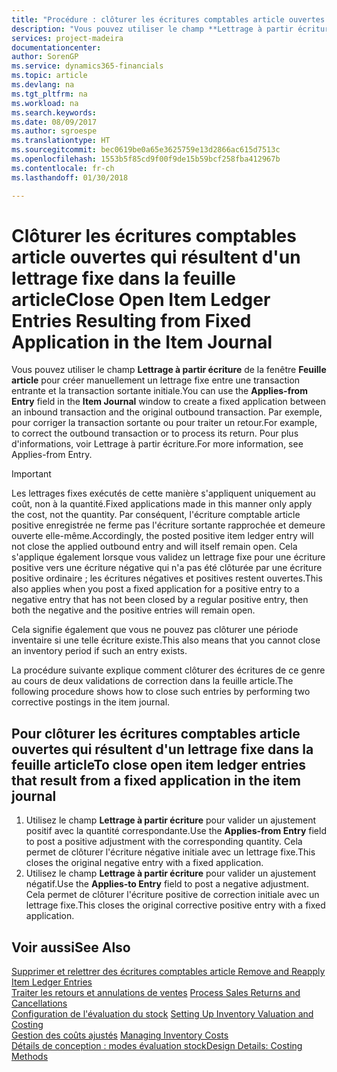 ```yaml
---
title: "Procédure : clôturer les écritures comptables article ouvertes qui résultent d'un lettrage fixe dans la feuille article | Microsoft Docs"
description: "Vous pouvez utiliser le champ **Lettrage à partir écriture** de la fenêtre **Feuille article** pour créer manuellement un lettrage fixe entre une transaction entrante et la transaction sortante initiale. Par exemple, pour corriger la transaction sortante ou pour traiter un retour."
services: project-madeira
documentationcenter: 
author: SorenGP
ms.service: dynamics365-financials
ms.topic: article
ms.devlang: na
ms.tgt_pltfrm: na
ms.workload: na
ms.search.keywords: 
ms.date: 08/09/2017
ms.author: sgroespe
ms.translationtype: HT
ms.sourcegitcommit: bec0619be0a65e3625759e13d2866ac615d7513c
ms.openlocfilehash: 1553b5f85cd9f00f9de15b59bcf258fba412967b
ms.contentlocale: fr-ch
ms.lasthandoff: 01/30/2018

---
```

# <a name="close-open-item-ledger-entries-resulting-from-fixed-application-in-the-item-journal"></a><span data-ttu-id="2fef1-104">Clôturer les écritures comptables article ouvertes qui résultent d'un lettrage fixe dans la feuille article</span><span class="sxs-lookup"><span data-stu-id="2fef1-104">Close Open Item Ledger Entries Resulting from Fixed Application in the Item Journal</span></span>
<span data-ttu-id="2fef1-105">Vous pouvez utiliser le champ **Lettrage à partir écriture** de la fenêtre **Feuille article** pour créer manuellement un lettrage fixe entre une transaction entrante et la transaction sortante initiale.</span><span class="sxs-lookup"><span data-stu-id="2fef1-105">You can use the **Applies-from Entry** field in the **Item Journal** window to create a fixed application between an inbound transaction and the original outbound transaction.</span></span> <span data-ttu-id="2fef1-106">Par exemple, pour corriger la transaction sortante ou pour traiter un retour.</span><span class="sxs-lookup"><span data-stu-id="2fef1-106">For example, to correct the outbound transaction or to process its return.</span></span> <span data-ttu-id="2fef1-107">Pour plus d'informations, voir Lettrage à partir écriture.</span><span class="sxs-lookup"><span data-stu-id="2fef1-107">For more information, see Applies-from Entry.</span></span>  

> [!IMPORTANT]  
>  <span data-ttu-id="2fef1-108">Les lettrages fixes exécutés de cette manière s'appliquent uniquement au coût, non à la quantité.</span><span class="sxs-lookup"><span data-stu-id="2fef1-108">Fixed applications made in this manner only apply the cost, not the quantity.</span></span> <span data-ttu-id="2fef1-109">Par conséquent, l'écriture comptable article positive enregistrée ne ferme pas l'écriture sortante rapprochée et demeure ouverte elle-même.</span><span class="sxs-lookup"><span data-stu-id="2fef1-109">Accordingly, the posted positive item ledger entry will not close the applied outbound entry and will itself remain open.</span></span> <span data-ttu-id="2fef1-110">Cela s'applique également lorsque vous validez un lettrage fixe pour une écriture positive vers une écriture négative qui n'a pas été clôturée par une écriture positive ordinaire ; les écritures négatives et positives restent ouvertes.</span><span class="sxs-lookup"><span data-stu-id="2fef1-110">This also applies when you post a fixed application for a positive entry to a negative entry that has not been closed by a regular positive entry, then both the negative and the positive entries will remain open.</span></span>  
>   
>  <span data-ttu-id="2fef1-111">Cela signifie également que vous ne pouvez pas clôturer une période inventaire si une telle écriture existe.</span><span class="sxs-lookup"><span data-stu-id="2fef1-111">This also means that you cannot close an inventory period if such an entry exists.</span></span>  

<span data-ttu-id="2fef1-112">La procédure suivante explique comment clôturer des écritures de ce genre au cours de deux validations de correction dans la feuille article.</span><span class="sxs-lookup"><span data-stu-id="2fef1-112">The following procedure shows how to close such entries by performing two corrective postings in the item journal.</span></span>  

## <a name="to-close-open-item-ledger-entries-that-result-from-a-fixed-application-in-the-item-journal"></a><span data-ttu-id="2fef1-113">Pour clôturer les écritures comptables article ouvertes qui résultent d'un lettrage fixe dans la feuille article</span><span class="sxs-lookup"><span data-stu-id="2fef1-113">To close open item ledger entries that result from a fixed application in the item journal</span></span>  

1.  <span data-ttu-id="2fef1-114">Utilisez le champ **Lettrage à partir écriture** pour valider un ajustement positif avec la quantité correspondante.</span><span class="sxs-lookup"><span data-stu-id="2fef1-114">Use the **Applies-from Entry** field to post a positive adjustment with the corresponding quantity.</span></span> <span data-ttu-id="2fef1-115">Cela permet de clôturer l'écriture négative initiale avec un lettrage fixe.</span><span class="sxs-lookup"><span data-stu-id="2fef1-115">This closes the original negative entry with a fixed application.</span></span>  
2.  <span data-ttu-id="2fef1-116">Utilisez le champ **Lettrage à partir écriture** pour valider un ajustement négatif.</span><span class="sxs-lookup"><span data-stu-id="2fef1-116">Use the **Applies-to Entry** field to post a negative adjustment.</span></span> <span data-ttu-id="2fef1-117">Cela permet de clôturer l'écriture positive de correction initiale avec un lettrage fixe.</span><span class="sxs-lookup"><span data-stu-id="2fef1-117">This closes the original corrective positive entry with a fixed application.</span></span>  

## <a name="see-also"></a><span data-ttu-id="2fef1-118">Voir aussi</span><span class="sxs-lookup"><span data-stu-id="2fef1-118">See Also</span></span>  
[<span data-ttu-id="2fef1-119">Supprimer et relettrer des écritures comptables article</span><span class="sxs-lookup"><span data-stu-id="2fef1-119"> Remove and Reapply Item Ledger Entries</span></span>](finance-how-to-remove-and-reapply-item-entries.md)  
 <span data-ttu-id="2fef1-120">[Traiter les retours et annulations de ventes](sales-how-process-sales-returns-cancellations.md) </span><span class="sxs-lookup"><span data-stu-id="2fef1-120">[Process Sales Returns and Cancellations](sales-how-process-sales-returns-cancellations.md) </span></span>  
 <span data-ttu-id="2fef1-121">[Configuration de l'évaluation du stock](finance-set-up-inventory-valuation-and-costing.md) </span><span class="sxs-lookup"><span data-stu-id="2fef1-121">[Setting Up Inventory Valuation and Costing](finance-set-up-inventory-valuation-and-costing.md) </span></span>  
 <span data-ttu-id="2fef1-122">[Gestion des coûts ajustés](finance-manage-inventory-costs.md) </span><span class="sxs-lookup"><span data-stu-id="2fef1-122">[Managing Inventory Costs](finance-manage-inventory-costs.md) </span></span>  
 [<span data-ttu-id="2fef1-123">Détails de conception : modes évaluation stock</span><span class="sxs-lookup"><span data-stu-id="2fef1-123">Design Details: Costing Methods</span></span>](design-details-costing-methods.md)


